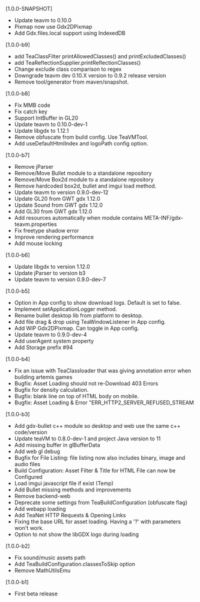 [1.0.0-SNAPSHOT]
- Update teavm to 0.10.0
- Pixmap now use Gdx2DPixmap
- Add Gdx.files.local support using IndexedDB

[1.0.0-b9]
- add TeaClassFilter printAllowedClasses() and printExcludedClasses()
- add TeaReflectionSupplier.printReflectionClasses()
- Change exclude class comparison to regex
- Downgrade teavm dev 0.10.X version to 0.9.2 release version
- Remove tool/generator from maven/snapshot.

[1.0.0-b8]
- Fix MMB code
- Fix catch key
- Support IntBuffer in GL20
- Update teavm to 0.10.0-dev-1
- Update libgdx to 1.12.1
- Remove obfuscate from build config. Use TeaVMTool.
- Add useDefaultHtmlIndex and logoPath config option.

[1.0.0-b7]
- Remove jParser
- Remove/Move Bullet module to a standalone repository
- Remove/Move Box2d module to a standalone repository
- Remove hardcoded box2d, bullet and imgui load method.
- Update teavm to version 0.9.0-dev-12
- Update GL20 from GWT gdx 1.12.0
- Update Sound from GWT gdx 1.12.0
- Add GL30 from GWT gdx 1.12.0
- Add resources automatically when module contains META-INF/gdx-teavm.properties
- Fix freetype shadow error
- Improve rendering performance
- Add mouse locking

[1.0.0-b6]
- Update libgdx to version 1.12.0
- Update jParser to version b3
- Update teavm to version 0.9.0-dev-7

[1.0.0-b5]
- Option in App config to show download logs. Default is set to false.
- Implement setApplicationLogger method.
- Rename bullet desktop lib from platform to desktop.
- Add file drag & drop using TeaWindowListener in App config.
- Add WIP Gdx2DPixmap. Can toggle in App config.
- Update teavm to 0.9.0-dev-4
- Add userAgent system property
- Add Storage prefix #94

[1.0.0-b4]
- Fix an issue with TeaClassloader that was giving annotation error when building artemis games
- Bugfix: Asset Loading should not re-Download 403 Errors
- Bugfix for density calculation.
- Bugfix: blank line on top of HTML body on mobile.
- Bugfix: Asset Loading & Error "ERR_HTTP2_SERVER_REFUSED_STREAM

[1.0.0-b3]
- Add gdx-bullet c++ module so desktop and web use the same c++ code/version
- Update teaVM to 0.8.0-dev-1 and project Java version to 11
- Add missing buffer in glBufferData
- Add web gl debug
- Bugfix for File Listing: file listing now also includes binary, image and audio files
- Build Configuration: Asset Filter & Title for HTML File can now be Configured
- Load imgui javascript file if exist (Temp)
- Add Bullet missing methods and improvements
- Remove backend-web
- Deprecate some settings from TeaBuildConfiguration (obfuscate flag)
- Add webapp loading
- Add TeaNet HTTP Requests & Opening Links
- Fixing the base URL for asset loading. Having a '?' with parameters won't work.
- Option to not show the libGDX logo during loading

[1.0.0-b2]
- Fix sound/music assets path
- Add TeaBuildConfiguration.classesToSkip option
- Remove MathUtilsEmu

[1.0.0-b1]
- First beta release